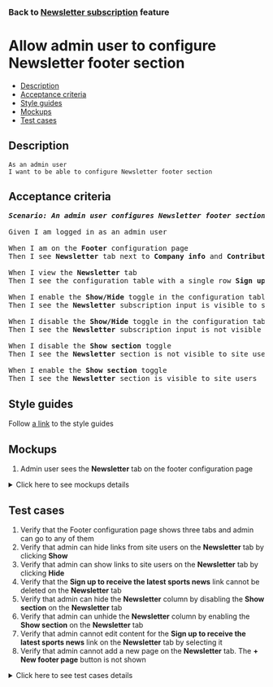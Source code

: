 ### Back to [Newsletter subscription](../../README.md) feature

# Allow admin user to configure Newsletter footer section

- [Description](#description)
- [Acceptance criteria](#acceptance-criteria)
- [Style guides](#style-guides)
- [Mockups](#mockups)
- [Test cases](#test-cases)

## Description

    As an admin user
    I want to be able to configure Newsletter footer section

## Acceptance criteria

<pre>
<b><i>Scenario: An admin user configures Newsletter footer section</i></b>

Given I am logged in as an admin user

When I am on the <b>Footer</b> configuration page
Then I see <b>Newsletter</b> tab next to <b>Company info</b> and <b>Contributors</b>

When I view the <b>Newsletter</b> tab
Then I see the configuration table with a single row <b>Sign up to receive the latest sports news</b> which can not be deleted

When I enable the <b>Show/Hide</b> toggle in the configuration table
Then I see the <b>Newsletter</b> subscription input is visible to site users

When I disable the <b>Show/Hide</b> toggle in the configuration table
Then I see the <b>Newsletter</b> subscription input is not visible to site users

When I disable the <b>Show section</b> toggle
Then I see the <b>Newsletter</b> section is not visible to site users

When I enable the <b>Show section</b> toggle
Then I see the <b>Newsletter</b> section is visible to site users
</pre>

## Style guides

Follow [a link](https://www.figma.com/proto/0zkkf5WC77OSpvyD6YXpFE/Style-guides?page-id=0%3A1&node-id=19%3A5368&viewport=266%2C48%2C0.54&scaling=min-zoom&starting-point-node-id=19%3A5368) to the style guides

## Mockups

1. Admin user sees the <b>Newsletter</b> tab on the footer configuration page

<details>
  <summary>Click here to see mockups details</summary>

**1. Admin user sees the Newsletter tab on the footer configuration page:**

![ Admin user sees the Newsletter tab on the footer configuration page](/sports_hub_portal/desktop_application_features/newsletter_email/images/newsletter_configuration.png)

</details>

## Test cases

1. Verify that the Footer configuration page shows three tabs and admin can go to any of them
2. Verify that admin can hide links from site users on the <b>Newsletter</b> tab by clicking <b>Show</b>
3. Verify that admin can show links to site users on the <b>Newsletter</b> tab by clicking <b>Hide</b>
4. Verify that the <b>Sign up to receive the latest sports news</b> link cannot be deleted on the <b>Newsletter</b> tab
5. Verify that admin can hide the <b>Newsletter</b> column by disabling the <b>Show section</b> on the <b>Newsletter</b> tab
6. Verify that admin can unhide the <b>Newsletter</b> column by enabling the <b>Show section</b> on the <b>Newsletter</b> tab
7. Verify that admin cannot edit content for the <b>Sign up to receive the latest sports news</b> link on the <b>Newsletter</b> tab by selecting it
8. Verify that admin cannot add a new page on the <b>Newsletter</b> tab. The <b>+ New footer page</b> button is not shown

<details>
  <summary>Click here to see test cases details</summary>

### **#1. Verify that the Footer configuration page shows three tabs and admin can go to any of them**

|Preconditions|Steps|Expected result
--------------|-----|----------
|- Log in with admin account</br>- Go to the <b>Footer</b> configuration page|1) On the <b>Footer</b> configuration page, examine all tabs|1) There are three tabs shown: <b>Company info</b>, <b>Contributors</b>, <b>Newsletter</b>|

### **#2. Verify that admin can hide links from site users on the Newsletter tab by clicking Show**

|Preconditions|Steps|Expected result
--------------|-----|----------
|- Log in with admin account</br>- Go to the <b>Footer</b> configuration page > <b>Newsletter</b> tab</br>- There are links which are visible to the users|1) Hover over the table row which is shown (footer link)</br>2) Turn on the <b>Show</b> toggle for the hovered table row (footer link)</br>3) Log out of admin account</br>4) Log in with user account</br>5) Examine if the hidden footer link is not visible to site users|1) Table row (footer link) becomes highlighted</br>2) The <b>Show</b> toggle is changed to <b>Hide</b></br>5) The appropriate item is not visible to site users|

### **#3. Verify that admin can show links to site users on the Newsletter tab by clicking Hide**

|Preconditions|Steps|Expected result
--------------|-----|----------
|- Log in with admin account</br>- Go to the <b>Footer</b> configuration page > <b>Newsletter</b> tab</br>- There are links which are hidden for users|1) Hover over the table row which is hidden (footer link)</br>2) Turn on the <b>Hide</b> toggle for the hovered table row (footer link)</br>3) Log out of admin account</br>4) Log in with user account</br>5) Examine if the hidden footer link is visible to site users|1) Table row (footer link) becomes highlighted</br>2) The <b>Hide</b> toggle is changed to <b>Show</b></br>5) The appropriate item is visible to site users|

### **#4. Verify that the Sign up to receive the latest sports news link cannot be deleted on the Newsletter tab**

|Preconditions|Steps|Expected result
--------------|-----|----------
|- Log in with admin account</br>- Go to the <b>Footer</b> configuration page > <b>Newsletter</b> tab|1) Hover over the <b>Sign up to receive the latest sports news</b> item|1) The <b>Delete</b> icon doesn’t appear|

### **#5. Verify that admin can hide the Newsletter column by disabling the Show section on the Newsletter tab**

|Preconditions|Steps|Expected result
--------------|-----|----------
|- Log in with admin account</br>- Go to the <b>Footer</b> configuration page > <b>Newsletter</b> tab</br>- The <b>Show section</b> toggle is enabled on the <b>Newsletter</b> tab|1) Turn off the <b>Show section</b> toggle</br>2) Log out of admin account</br>3) Log in with user account</br>4) Examine if the <b>Newsletter</b> column is present|4) The <b>Newsletter</b> column is not visible to users|

### **#6. Verify that admin can unhide the Newsletter column by enabling the Show section on the Newsletter tab**

|Preconditions|Steps|Expected result
--------------|-----|----------
|- Log in with admin account</br>- Go to the <b>Footer</b> configuration page > <b>Newsletter</b> tab</br>- The <b>Show section</b> toggle is disabled on the <b>Newsletter</b> tab|1) Enable the <b>Show section</b> toggle</br>2) Log out of admin account</br>3) Log in with user account</br>4) Examine if the <b>Newsletter</b> column is present|4) The <b>Newsletter</b> column is visible to users with all items which should be shown|

### **#7. Verify that admin cannot edit content for the Sign up to receive the latest sports news link on the Newsletter tab by selecting it**

|Preconditions|Steps|Expected result
--------------|-----|----------
|- Log in with admin account</br>- Go to the <b>Footer</b> configuration page > <b>Newsletter</b> tab|1) Click <b>Sign up to receive the latest sports news</b> item in the table|1) The edit section is not opened on the right of the table|

### **#8. Verify that admin cannot add a new page on the Newsletter tab. The + New footer page button is not shown**

|Preconditions|Steps|Expected result
--------------|-----|----------
|- Log in with admin account</br>- Go to the <b>Footer</b> configuration page > <b>Newsletter</b> tab|1) Examine the top right corner|1) There is no <b>+ New footer page</b> button|

</details>
